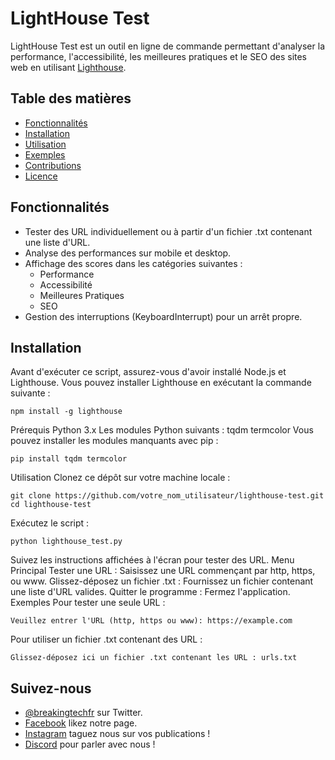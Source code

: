 # LightHouse Test

LightHouse Test est un outil en ligne de commande permettant d'analyser la performance, l'accessibilité, les meilleures pratiques et le SEO des sites web en utilisant [Lighthouse](https://developers.google.com/web/tools/lighthouse).

## Table des matières

- [Fonctionnalités](#fonctionnalités)
- [Installation](#installation)
- [Utilisation](#utilisation)
- [Exemples](#exemples)
- [Contributions](#contributions)
- [Licence](#licence)

## Fonctionnalités

- Tester des URL individuellement ou à partir d'un fichier .txt contenant une liste d'URL.
- Analyse des performances sur mobile et desktop.
- Affichage des scores dans les catégories suivantes :
  - Performance
  - Accessibilité
  - Meilleures Pratiques
  - SEO
- Gestion des interruptions (KeyboardInterrupt) pour un arrêt propre.

## Installation

Avant d'exécuter ce script, assurez-vous d'avoir installé Node.js et Lighthouse. Vous pouvez installer Lighthouse en exécutant la commande suivante :

```shell
npm install -g lighthouse
```

Prérequis
Python 3.x
Les modules Python suivants :
tqdm
termcolor
Vous pouvez installer les modules manquants avec pip :

```shell
pip install tqdm termcolor
```
Utilisation
Clonez ce dépôt sur votre machine locale :
```shell
git clone https://github.com/votre_nom_utilisateur/lighthouse-test.git
cd lighthouse-test
```
Exécutez le script :
```shell
python lighthouse_test.py
```
Suivez les instructions affichées à l'écran pour tester des URL.
Menu Principal
Tester une URL : Saisissez une URL commençant par http, https, ou www.
Glissez-déposez un fichier .txt : Fournissez un fichier contenant une liste d'URL valides.
Quitter le programme : Fermez l'application.
Exemples
Pour tester une seule URL :
```shell
Veuillez entrer l'URL (http, https ou www): https://example.com
```
Pour utiliser un fichier .txt contenant des URL :
```shell
Glissez-déposez ici un fichier .txt contenant les URL : urls.txt
```

## Suivez-nous

- [@breakingtechfr](https://twitter.com/BreakingTechFR) sur Twitter.
- [Facebook](https://www.facebook.com/BreakingTechFr/) likez notre page.
- [Instagram](https://www.instagram.com/breakingtechfr/) taguez nous sur vos publications !
- [Discord](https://discord.gg/VYNVBhk) pour parler avec nous !
